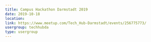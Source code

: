 ```yaml
---
title: Campus Hackathon Darmstadt 2019
date: 2019-10-18
location: 
link: https://www.meetup.com/Tech_Hub-Darmstadt/events/256775773/
usergroup: techhubda
type: usergroup
---
```

